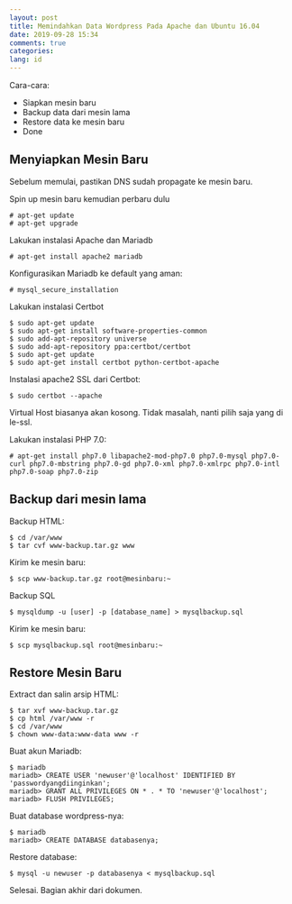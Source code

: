 ```yaml
---
layout: post
title: Memindahkan Data Wordpress Pada Apache dan Ubuntu 16.04
date: 2019-09-28 15:34
comments: true
categories:
lang: id
---
```


Cara-cara:

- Siapkan mesin baru
- Backup data dari mesin lama
- Restore data ke mesin baru
- Done

<!-- more -->

## Menyiapkan Mesin Baru

Sebelum memulai, pastikan DNS sudah propagate ke mesin baru.

Spin up mesin baru kemudian perbaru dulu

    # apt-get update
    # apt-get upgrade

Lakukan instalasi Apache dan Mariadb

    # apt-get install apache2 mariadb

Konfigurasikan Mariadb ke default yang aman:

    # mysql_secure_installation

Lakukan instalasi Certbot

    $ sudo apt-get update
    $ sudo apt-get install software-properties-common
    $ sudo add-apt-repository universe
    $ sudo add-apt-repository ppa:certbot/certbot
    $ sudo apt-get update
    $ sudo apt-get install certbot python-certbot-apache 

Instalasi apache2 SSL dari Certbot:

    $ sudo certbot --apache

Virtual Host biasanya akan kosong. Tidak masalah, nanti pilih saja yang di le-ssl.

Lakukan instalasi PHP 7.0:

    # apt-get install php7.0 libapache2-mod-php7.0 php7.0-mysql php7.0-curl php7.0-mbstring php7.0-gd php7.0-xml php7.0-xmlrpc php7.0-intl php7.0-soap php7.0-zip

## Backup dari mesin lama

Backup HTML:

    $ cd /var/www
    $ tar cvf www-backup.tar.gz www

Kirim ke mesin baru:

    $ scp www-backup.tar.gz root@mesinbaru:~

Backup SQL

    $ mysqldump -u [user] -p [database_name] > mysqlbackup.sql

Kirim ke mesin baru:

    $ scp mysqlbackup.sql root@mesinbaru:~

## Restore Mesin Baru

Extract dan salin arsip HTML:

    $ tar xvf www-backup.tar.gz
    $ cp html /var/www -r
    $ cd /var/www
    $ chown www-data:www-data www -r

Buat akun Mariadb:

    $ mariadb
    mariadb> CREATE USER 'newuser'@'localhost' IDENTIFIED BY 'passwordyangdiinginkan';
    mariadb> GRANT ALL PRIVILEGES ON * . * TO 'newuser'@'localhost';
    mariadb> FLUSH PRIVILEGES;

Buat database wordpress-nya:

    $ mariadb
    mariadb> CREATE DATABASE databasenya;

Restore database:

    $ mysql -u newuser -p databasenya < mysqlbackup.sql

Selesai. Bagian akhir dari dokumen.
